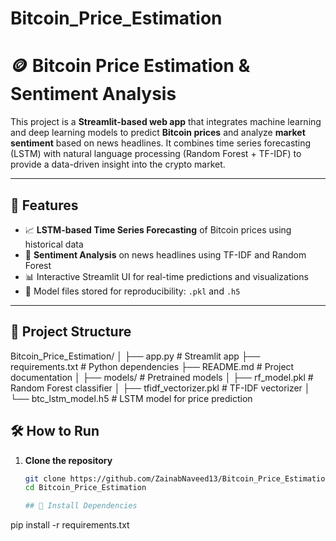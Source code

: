# Bitcoin_Price_Estimation
# 🪙 Bitcoin Price Estimation & Sentiment Analysis

This project is a **Streamlit-based web app** that integrates machine learning and deep learning models to predict **Bitcoin prices** and analyze **market sentiment** based on news headlines. It combines time series forecasting (LSTM) with natural language processing (Random Forest + TF-IDF) to provide a data-driven insight into the crypto market.

---

## 🚀 Features

- 📈 **LSTM-based Time Series Forecasting** of Bitcoin prices using historical data
- 💬 **Sentiment Analysis** on news headlines using TF-IDF and Random Forest
- 📊 Interactive Streamlit UI for real-time predictions and visualizations
- 🧠 Model files stored for reproducibility: `.pkl` and `.h5`

---

## 📁 Project Structure

Bitcoin_Price_Estimation/
│
├── app.py                     # Streamlit app
├── requirements.txt           # Python dependencies
├── README.md                  # Project documentation
│
├── models/                    # Pretrained models
│   ├── rf_model.pkl           # Random Forest classifier
│   ├── tfidf_vectorizer.pkl   # TF-IDF vectorizer
│   └── btc_lstm_model.h5      # LSTM model for price prediction

## 🛠️ How to Run

1. **Clone the repository**
   ```bash
   git clone https://github.com/ZainabNaveed13/Bitcoin_Price_Estimation.git
   cd Bitcoin_Price_Estimation

   ## 🔧 Install Dependencies


pip install -r requirements.txt
